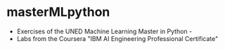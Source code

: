# masterMLpython
- Exercises of the UNED Machine Learning Master in Python - 
- Labs from the Coursera "IBM AI Engineering Professional Certificate"
